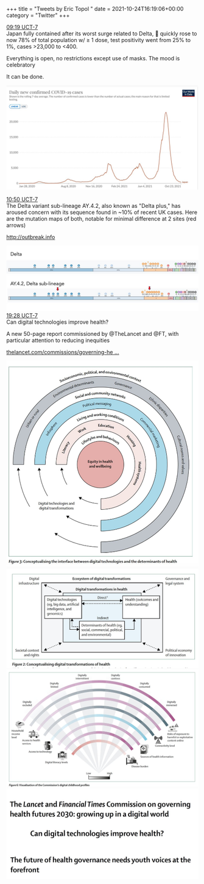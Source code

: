 +++
title = "Tweets by Eric Topol " 
date = 2021-10-24T16:19:06+00:00
category = "Twitter"
+++
<div class="tweet"> 
<div class="profile"> 
<a href="https://twitter.com/erictopol/status/1452308678430924812" target="_blank" rel="noreferer">09:19 UCT-7</a> 
</div> 
<div class="content"> 
Japan fully contained after its worst surge related to Delta, 💉 quickly rose to now 78% of total population w/ ≥ 1 dose, test positivity went from 25% to 1%, cases &gt;23,000 to &lt;400. 

Everything is open, no restrictions except use of masks. The mood is celebratory

It can be done. </div> 
<a href="/twitter/erictopol/images/FCeh2dRXsBQzgIH.jpg"  ><img src="/twitter/erictopol/images/FCeh2dRXsBQzgIH.jpg" alt="Twitter image" ></img></a></div> 
<div class="tweet"> 
<div class="profile"> 
<a href="https://twitter.com/erictopol/status/1452331681889804293" target="_blank" rel="noreferer">10:50 UCT-7</a> 
</div> 
<div class="content"> 
The Delta variant sub-lineage AY.4.2, also known as "Delta plus," has aroused concern with its sequence found in ~10% of recent UK cases. Here are the mutation maps of both, notable for minimal difference at 2 sites (red arrows)

<a href="http://outbreak.info" target="_blank" rel="noreferer">http://outbreak.info</a> 
 </div> 
<a href="/twitter/erictopol/images/FCe3cucWYAsma5e.jpg"  ><img src="/twitter/erictopol/images/FCe3cucWYAsma5e.jpg" alt="Twitter image" ></img></a></div> 
<div class="tweet"> 
<div class="profile"> 
<a href="https://twitter.com/erictopol/status/1452462144134414337" target="_blank" rel="noreferer">19:28 UCT-7</a> 
</div> 
<div class="content"> 
Can digital technologies improve health?

A new 50-page report commissioned by @TheLancet and @FT, with particular attention to reducing inequities 

<a href="https://www.thelancet.com/commissions/governing-health-futures-2030" target="_blank" rel="noreferer">thelancet.com/commissions/governing-he ...</a> 
 </div> 
<a href="/twitter/erictopol/images/FCgtsrKVIAUN5SB.jpg"  ><img src="/twitter/erictopol/images/FCgtsrKVIAUN5SB.jpg" alt="Twitter image" ></img></a><a href="/twitter/erictopol/images/FCgtuktVEAAPNil.jpg"  ><img src="/twitter/erictopol/images/FCgtuktVEAAPNil.jpg" alt="Twitter image" ></img></a><a href="/twitter/erictopol/images/FCgtwHfUcAEGBkt.jpg"  ><img src="/twitter/erictopol/images/FCgtwHfUcAEGBkt.jpg" alt="Twitter image" ></img></a><a href="/twitter/erictopol/images/FCgukZPVcAUGO75.jpg"  ><img src="/twitter/erictopol/images/FCgukZPVcAUGO75.jpg" alt="Twitter image" ></img></a></div> 


